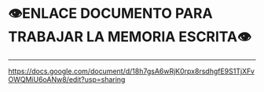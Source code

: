 # 👁️ENLACE DOCUMENTO PARA TRABAJAR LA MEMORIA ESCRITA👁️
<span style="font-size: 24px;"></span>
_____________________________

https://docs.google.com/document/d/18h7gsA6wRjK0rpx8rsdhgfE9S1TjXFvOWQMiU6oANw8/edit?usp=sharing
